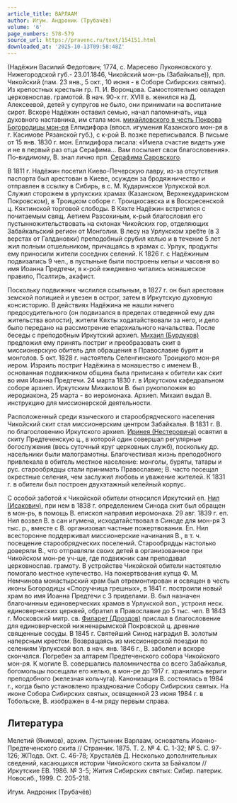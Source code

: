 ```yaml
---
article_title: ВАРЛААМ
author: Игум. Андроник (Трубачёв)
volume: '6'
page_numbers: 578-579
source_url: https://pravenc.ru/text/154151.html
downloaded_at: '2025-10-13T09:58:48Z'
---
```


(Надёжин Василий Федотович; 1774, с. Маресево Лукояновского у. Нижегородской губ.- 23.01.1846, Чикойский мон-рь (Забайкалье)), прп. Чикойский (пам. 23 янв., 5 окт., 10 июня - в Соборе Сибирских святых). Из крепостных крестьян гр. П. И. Воронцова. Самостоятельно овладел церковнослав. грамотой. В нач. 90-х гг. XVIII в. женился на Д. Алексеевой, детей у супругов не было, они принимали на воспитание сирот. Вскоре Надёжин оставил семью, начал паломничать, ища духовного наставника, им стала мон. [михайловского в честь Покрова Богородицы мон-ря](<https://pravenc.ru/text/михайловского в честь Покрова Богородицы мон-ря.html>) Елпидифора (впосл. игумения Казанского мон-ря в г. Касимове Рязанской губ.), с к-рой В. позже переписывался. В письме от 15 янв. 1830 г. мон. Елпидифора писала: «Имела счастие видеть уже и не в первый раз отца Серафима... Вам посылает свои благословения». По-видимому, В. знал лично прп. [Серафима Саровского](<https://pravenc.ru/text/Серафим Саровский.html>).

В 1811 г. Надёжин посетил Киево-Печерскую лавру, из-за отсутствия паспорта был арестован в Киеве, осужден за бродяжничество и отправлен в ссылку в Сибирь, в с. М. Кударинское Урлукской вол. Служил сторожем в урлукских храмах (Казанском, Верхнекударинском Покровском), в Троицком соборе г. Троицкосавска и в Воскресенской ц. Кяхтинской торговой слободы. В Кяхте Надёжин встретился с почитаемым свящ. Аетием Разсохиным, к-рый благословил его пустынножительствовать на склонах Чикойских гор, отделяющих Забайкальский регион от Монголии. В лесу на Урлукском хребте (в 3 верстах от Галдановки) преподобный срубил келью и в течение 5 лет жил полным отшельником, причащаясь в храмах с. Урлук, продукты ему приносили жители соседних селений. К 1826 г. с Надёжиным подвизались 9 чел., в пустыньке были построены кельи и часовня во имя Иоанна Предтечи, в к-рой ежедневно читались монашеское правило, Псалтирь, акафист.

Поскольку подвижник числился ссыльным, в 1827 г. он был арестован земской полицией и увезен в острог, затем в Иркутскую духовную консисторию. В действиях Надёжина не нашли ничего предосудительного (он подвизался в пределах отведенной ему для жительства волости), жители Кяхты ходатайствовали за него, и дело было передано на рассмотрение епархиального начальства. После беседы с преподобным Иркутский архиеп. [Михаил (Бурдуков)](<https://pravenc.ru/text/Михаил (Бурдуков).html>) предложил ему принять постриг и преобразовать скит в миссионерскую обитель для обращения в Православие бурят и монголов. 5 окт. 1828 г. настоятель Селенгинского Троицкого мон-ря иером. Израиль постриг Надёжина в монашество с именем В., основанная подвижником община была приписана к обители как скит во имя Иоанна Предтечи. 24 марта 1830 г. в Иркутском кафедральном соборе архиеп. Иркутским Михаилом В. был рукоположен во иеродиакона, 25 марта - во иеромонаха. Архиеп. Михаил выдал В. инструкцию для миссионерской деятельности.

Расположенный среди языческого и старообрядческого населения Чикойский скит стал миссионерским центром Забайкалья. В 1831 г. В. по благословению Иркутского архиеп. [Иринея (Нестеровича)](<https://pravenc.ru/text/Иринея (Нестеровича).html>) освятил в скиту Предтеченскую ц., в которой один совершал регулярные богослужения (весь суточный круг церковных служб), поскольку др. насельники были малограмотны. Благочестивая жизнь преподобного привлекала в обитель местное население: монголы, буряты, татары и рус. старообрядцы стали принимать Православие; В. часто посещал окрестные селения, чем заслужил любовь и уважение жителей. К 1831 г. в обители был построен двухэтажный келейный корпус.

С особой заботой к Чикойской обители относился Иркутский еп. [Нил (Исакович)](<https://pravenc.ru/text/Нил (Исакович).html>), при нем в 1838 г. определением Синода скит был обращен в мон-рь, в помощь В. епископ направил иеромонаха. 29 авг. 1839 г. еп. Нил возвел В. в сан игумена, исходатайствовал в Синоде для мон-ря 3 тыс. р., вместе с В. организовал частные пожертвования. Еп. Нил всесторонне поддерживал миссионерские начинания В., в т. ч. посещение старообрядческих поселений. Старообрядцы настолько доверяли В., что отправляли своих детей в организованное при Чикойском мон-ре уч-ще, где подвижник сам преподавал церковнослав. грамоту. В устройстве Чикойской обители настоятелю помогало местное купечество. На пожертвования купца Ф. М. Немчинова монастырский храм был отремонтирован и освящен в честь иконы Богородицы «Споручница грешных», в 1841 г. построили новый храм во имя Иоанна Предтечи с 3 приделами. В. был назначен благочинным единоверческих храмов в Урлукской вол., устроил неск. единоверческих церквей, обратил в Православие до 5 тыс. чел. В 1843 г. Московский митр. св. [Филарет (Дроздов)](<https://pravenc.ru/text/Филарет (Дроздов).html>) прислал в благословение для единоверческой нижненарымской Покровской ц. древние священные сосуды. В 1845 г. Святейший Синод наградил В. золотым наперсным крестом. Возвращаясь из миссионерской поездки по селениям Урлукской вол. в нач. янв. 1846 г., В. заболел и вскоре скончался. Погребен за алтарем Предтеченского собора Чикойского мон-ря. К могиле В. совершались паломничества со всего Забайкалья, богомольцы посещали его келью, в мон-ре до 1917 г. хранились вериги преподобного (железная кольчуга). Канонизация В. состоялась в 1984 г., когда было установлено празднование Собору Сибирских святых. На иконе Собора Сибирских святых, освященной 23 июня 1984 г. в Тобольске, В. изображен в 4-м ряду первым справа.

## Литература

Мелетий (Якимов), архим. Пустынник Варлаам, основатель Иоанно-Предтеченского скита // Странник. 1875. Т. 2. № 4. С. 1-32; № 5. С. 97-126; ЖПодв. Окт. С. 46-78; Хрусталёв Д. Несколько дополнительных сведений, касающихся истории Чикойского скита за Байкалом // Иркутские ЕВ. 1986. № 3-5; Жития Сибирских святых: Сибир. патерик. Новосиб., 1999. С. 205-218.

Игум. Андроник (Трубачёв)
